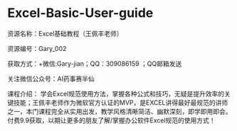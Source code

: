 # Excel-Basic-User-guide

资源名称：Excel基础教程（王佩丰老师） 

资源编号：Gary_002 

获取方式：+微信:Gary-jian；QQ：309086159 ；QQ邮箱发送 

关注微信公众号：AI药事赛半仙 

课程介绍： 学会Excel规范使用方法，掌握各种公式和技巧，无疑是提升效率的关键技能；王佩丰老师作为微软官方认证的MVP，是EXCEL讲得最好最规范的讲师之一，本门课程完全从实用出发，教学风格清晰简洁、幽默深刻，即学即用即会。付费9.9获取，以期让更多的朋友了解/掌握办公软件Excel规范的使用方式！
